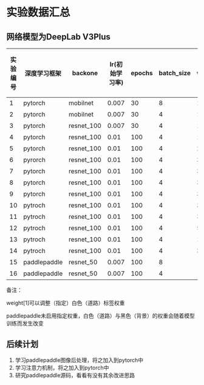 # 实验数据汇总

## 网络模型为DeepLab V3Plus

| 实验编号 | 深度学习框架 | backone    | lr(初始学习率) | epochs | batch_size | weight[1] | mIoU   | 图像后处理 | 注意力机制 |
| -------- | ------------ | ---------- | -------------- | ------ | ---------- | --------- | ------ | ---------- | ---------- |
| 1        | pytorch      | mobilnet   | 0.007          | 30     | 8          | 1         | 0.5943 | 无         | 无         |
| 2        | pytorch      | mobilnet   | 0.007          | 30     | 4          | 1         | 0.6104 | 无         | 无         |
| 3        | pytorch      | resnet_100 | 0.007          | 30     | 4          | 1         | 0.6206 | 无         | 无         |
| 4        | pytorch      | resnet_100 | 0.01           | 100    | 4          | 1         | 0.6396 | 无         | 无         |
| 5        | pytorch      | resnet_100 | 0.01           | 100    | 4          | 2.5       | 0.6923 | 无         | 无         |
| 6        | pyrorch      | resnet_100 | 0.01           | 100    | 4          | 3         | 0.6946 | 无         | 无         |
| 7        | pytorch      | resnet_100 | 0.01           | 100    | 4          | 3.1       | 0.6944 | 无         | 无         |
| 8        | pytorch      | resnet_100 | 0.01           | 100    | 4          | 3.2       | 0.6948 | 无         | 无         |
| 9        | pytorch      | resnet_100 | 0.01           | 100    | 4          | 3.3       | 0.6946 | 无         | 无         |
| 10       | pytroch      | resnet_100 | 0.01           | 100    | 4          | 3.4       | 0.6944 | 无         | 无         |
| 11       | pytroch      | resnet_100 | 0.01           | 100    | 4          | 3.5       | 0.6946 | 无         | 无         |
| 12       | pytroch      | resnet_100 | 0.01           | 100    | 4          | 5         | 0.6654 | 无         | 无         |
| 13       | pytroch      | resnet_100 | 0.01           | 100    | 4          | 10        | 0.6408 | 无         | 无         |
| 14       | pytroch      | resnet_100 | 0.01           | 100    | 4          | 3.4       | 0.5383 | 无         | 无         |
| 15       | paddlepaddle | resnet_50  | 0.007          | 100    | 8          | --        | 0.7803 | 有         | 无         |
| 16       | paddlepaddle | resnet_50  | 0.007          | 100    | 4          | --        | 0.7874 | 有         | 无         |

备注：

weight[1]可以调整（指定）白色（道路）标签权重

paddlepaddle未启用指定权重，白色（道路）与黑色（背景）的权重会随着模型训练而发生改变

## 后续计划

1. 学习paddlepaddle图像后处理，将之加入到pytorch中
2. 学习注意力机制，将之加入到pytorch中
3. 研究paddlepaddle源码，看看有没有其余改进思路
